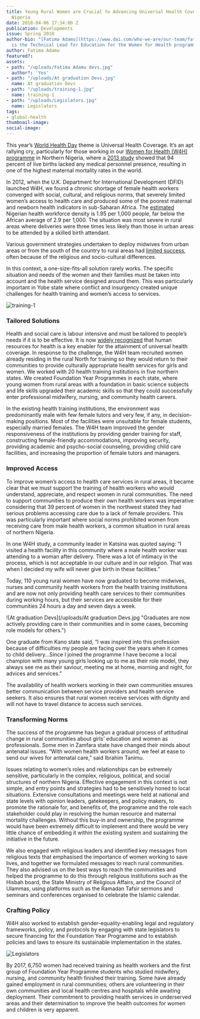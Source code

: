 ```yaml
---
title: Young Rural Women are Crucial to Advancing Universal Health Coverage in Northern
  Nigeria
date: 2018-04-06 17:34:00 Z
publication: Developments
issue: Spring 2018
author-bio: "[Fatima Adamu](https://www.dai.com/who-we-are/our-team/fatima-adamu)
  is the Technical Lead for Education for the Women for Health programme."
author: Fatima Adamu
featured?: 
assets:
- path: "/uploads/Fatima Adamu devs.jpg"
  author?: 'Yes'
- path: "/uploads/At graduation Devs.jpg"
  name: At graduation Devs
- path: "/uploads/training-1.jpg"
  name: training-1
- path: "/uploads/Legislators.jpg"
  name: Legislators
tags:
- global-health
thumbnail-image:
social-image:
---
```


This year’s [World Health Day](http://www.who.int/campaigns/world-health-day/2018/en/) theme is Universal Health Coverage. It’s an apt rallying cry, particularly for those working in our [Women for Health (W4H) programme](https://www.dai.com/our-work/projects/nigeria-women-for-health-w4h) in Northern Nigeria, where a [2013 study](http://journals.plos.org/plosone/article?id=10.1371/journal.pone.0069569) showed that 94 percent of live births lacked any medical personnel presence, resulting in one of the highest maternal mortality rates in the world.



 

In 2012, when the U.K. Department for International Development (DFID) launched W4H, we found a chronic shortage of female health workers converged with social, cultural, and religious norms, that severely limited women’s access to health care and produced some of the poorest maternal and newborn health indicators in sub-Saharan Africa. The [estimated](https://dhsprogram.com/pubs/pdf/fr293/fr293.pdf) Nigerian health workforce density is 1.95 per 1,000 people, far below the African average of 2.9 per 1,000. The situation was most severe in rural areas where deliveries were three times less likely than those in urban areas to be attended by a skilled birth attendant.

Various government strategies undertaken to deploy midwives from urban areas or from the south of the country to rural areas had [limited success](https://bmchealthservres.biomedcentral.com/articles/10.1186/s12913-016-1688-8), often because of the religious and socio-cultural differences. 

In this context, a one-size-fits-all solution rarely works. The specific situation and needs of the women and their families must be taken into account and the health service designed around them. This was particularly important in Yobe state where conflict and insurgency created unique challenges for health training and women’s access to services.

![training-1](/uploads/training-1.jpg "W4H trains women who live in the communities where they provide health services.") 

### Tailored Solutions 

Health and social care is labour intensive and must be tailored to people’s needs if it is to be effective. It is now [widely recognized](http://www.who.int/hrh/resources/WHO-HLC-Report_web.pdf) that human resources for health is a key enabler for the attainment of universal health coverage. In response to the challenge, the W4H team recruited women already residing in the rural North for training so they would return to their communities to provide culturally appropriate health services for girls and women. We worked with 20 health training institutions in five northern states. We created Foundation Year Programmes in each state, where young women from rural areas with a foundation in basic science subjects and life skills upgraded their academic skills so that they could successfully enter professional midwifery, nursing, and community health careers.

In the existing health training institutions, the environment was predominantly male with few female tutors and very few, if any, in decision-making positions. Most of the facilities were unsuitable for female students, especially married females. The W4H team improved the gender responsiveness of the institutions by providing gender training for staff, constructing female-friendly accommodations, improving security, providing academic and psycho-social counseling, providing child care facilities, and increasing the proportion of female tutors and managers. 

### Improved Access 

To improve women’s access to health care services in rural areas, it became clear that we must support the training of health workers who would understand, appreciate, and respect women in rural communities. The need to support communities to produce their own health workers was imperative considering that 39 percent of women in the northwest stated they had serious problems accessing care due to a lack of female providers. This was particularly important where social norms prohibited women from receiving care from male health workers, a common situation in rural areas of northern Nigeria. 

In one W4H study, a community leader in Katsina was quoted saying: “I visited a health facility in this community where a male health worker was attending to a woman after delivery. There was a lot of intimacy in the process, which is not acceptable in our culture and in our religion. That was when I decided my wife will never give birth in these facilities.”

Today, 110 young rural women have now graduated to become midwives, nurses and community health workers from the health training institutions and are now not only providing health care services to their communities during working hours, but their services are accessible for their communities 24 hours a day and seven days a week. 

![At graduation Devs](/uploads/At graduation Devs.jpg "Graduates are now actively providing care in their communities and in some cases, becoming role models for others.") 

One graduate from Kano state said, “I was inspired into this profession because of difficulties my people are facing over the years when it comes to child delivery…Since I joined the programme I have become a local champion with many young girls looking up to me as their role model, they always see me as their saviour, meeting me at home, morning and night, for advices and services.” 

The availability of health workers working in their own communities ensures better communication between service providers and health service seekers. It also ensures that rural women receive services with dignity and will not have to travel distance to access such services.

### Transforming Norms

The success of the programme has begun a gradual process of attitudinal change in rural communities about girls’ education and women as professionals. Some men in Zamfara state have changed their minds about antenatal issues. “With women health workers around, we feel at ease to send our wives for antenatal care,” said Ibrahim Tanimu. 

Issues relating to women’s roles and relationships can be extremely sensitive, particularly in the complex, religious, political, and social structures of northern Nigeria. Effective engagement in this context is not simple, and entry points and strategies had to be sensitively honed to local situations. Extensive consultations and meetings were held at national and state levels with opinion leaders, gatekeepers, and policy makers, to promote the rationale for, and benefits of, the programme and the role each stakeholder could play in resolving the human resource and maternal mortality challenges. Without this buy-in and ownership, the programme would have been extremely difficult to implement and there would be very little chance of embedding it within the existing system and sustaining the initiative in the future.

We also engaged with religious leaders and identified key messages from religious texts that emphasised the importance of women working to save lives, and together we formulated messages to reach rural communities. They also advised us on the best ways to reach the communities and helped the programme to do this through religious institutions such as the Hisbah board, the State Ministry of Religious Affairs, and the Council of Ulammas, using platforms such as the Ramadan Tafsir sermons and seminars and conferences organised to celebrate the Islamic calendar. 
 
### Crafting Policy

W4H also worked to establish gender-equality-enabling legal and regulatory frameworks, policy, and protocols by engaging with state legislators to secure financing for the Foundation Year Programme and to establish policies and laws to ensure its sustainable implementation in the states.  

![Legislators](/uploads/Legislators.jpg "Yobe and Katsina legislators in an interactive session.") 

By 2017, 6,750 women had received training as health workers and the first group of Foundation Year Programme students who studied midwifery, nursing, and community health finished their training. Some have already gained employment in rural communities; others are volunteering in their own communities and local health centres and hospitals while awaiting deployment. Their commitment to providing health services in underserved areas and their determination to improve the health outcomes for women and children is very apparent.
